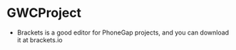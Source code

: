 # GWCProject

- Brackets is a good editor for PhoneGap projects, and you can download it at brackets.io

